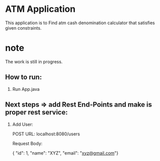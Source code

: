 # ATM Application

This application is to Find atm cash denomination calculator that satisfies given constraints.

# note 
The work is still in progress. 

## How to run:

 1. Run App.java 

## Next steps => add Rest End-Points and make is proper rest service: 
1. Add User:

   POST URL: localhost:8080/users
   
   Request Body:
   
   { "id": 1, "name": "XYZ", "email": "xyz@gmail.com"}
   
